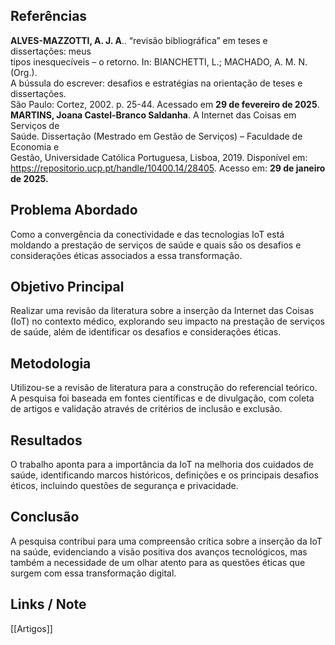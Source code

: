 

## Referências

**ALVES-MAZZOTTI, A. J. A**.. “revisão bibliográfica” em teses e dissertações: meus  
tipos inesquecíveis – o retorno. In: BIANCHETTI, L.; MACHADO, A. M. N. (Org.).  
A bússula do escrever: desafios e estratégias na orientação de teses e dissertações.  
São Paulo: Cortez, 2002. p. 25-44. Acessado em **29 de fevereiro de 2025**.
**MARTINS, Joana Castel-Branco Saldanha**. A Internet das Coisas em Serviços de  
Saúde. Dissertação (Mestrado em Gestão de Serviços) – Faculdade de Economia e  
Gestão, Universidade Católica Portuguesa, Lisboa, 2019. Disponível em:  
https://repositorio.ucp.pt/handle/10400.14/28405. Acesso em: **29 de janeiro de 2025.**

## Problema Abordado

Como a convergência da conectividade e das tecnologias IoT está moldando a prestação de serviços de saúde e quais são os desafios e considerações éticas associados a essa transformação.

## Objetivo Principal

Realizar uma revisão da literatura sobre a inserção da Internet das Coisas (IoT) no contexto médico, explorando seu impacto na prestação de serviços de saúde, além de identificar os desafios e considerações éticas.

## Metodologia

Utilizou-se a revisão de literatura para a construção do referencial teórico. A pesquisa foi baseada em fontes científicas e de divulgação, com coleta de artigos e validação através de critérios de inclusão e exclusão.

## Resultados

O trabalho aponta para a importância da IoT na melhoria dos cuidados de saúde, identificando marcos históricos, definições e os principais desafios éticos, incluindo questões de segurança e privacidade.

## Conclusão

A pesquisa contribui para uma compreensão crítica sobre a inserção da IoT na saúde, evidenciando a visão positiva dos avanços tecnológicos, mas também a necessidade de um olhar atento para as questões éticas que surgem com essa transformação digital.

## Links / Note 

[[Artigos]]